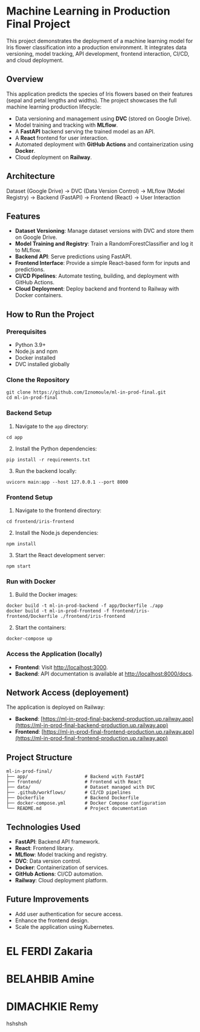 # Machine Learning in Production Final Project

This project demonstrates the deployment of a machine learning model for Iris flower classification into a production environment. It integrates data versioning, model tracking, API development, frontend interaction, CI/CD, and cloud deployment.

## Overview
This application predicts the species of Iris flowers based on their features (sepal and petal lengths and widths). The project showcases the full machine learning production lifecycle:
- Data versioning and management using **DVC** (stored on Google Drive).
- Model training and tracking with **MLflow**.
- A **FastAPI** backend serving the trained model as an API.
- A **React** frontend for user interaction.
- Automated deployment with **GitHub Actions** and containerization using **Docker**.
- Cloud deployment on **Railway**.

## Architecture
Dataset (Google Drive) → DVC (Data Version Control) → MLflow (Model Registry) → Backend (FastAPI) → Frontend (React) → User Interaction

## Features
- **Dataset Versioning**: Manage dataset versions with DVC and store them on Google Drive.
- **Model Training and Registry**: Train a RandomForestClassifier and log it to MLflow.
- **Backend API**: Serve predictions using FastAPI.
- **Frontend Interface**: Provide a simple React-based form for inputs and predictions.
- **CI/CD Pipelines**: Automate testing, building, and deployment with GitHub Actions.
- **Cloud Deployment**: Deploy backend and frontend to Railway with Docker containers.

## How to Run the Project

### Prerequisites
- Python 3.9+ 
- Node.js and npm
- Docker installed
- DVC installed globally

### Clone the Repository
```
git clone https://github.com/Iznomoule/ml-in-prod-final.git
cd ml-in-prod-final
```

### Backend Setup
1. Navigate to the `app` directory:
```
cd app
```
2. Install the Python dependencies:
```
pip install -r requirements.txt
```
3. Run the backend locally:
```
uvicorn main:app --host 127.0.0.1 --port 8000
```

### Frontend Setup
1. Navigate to the frontend directory:
```
cd frontend/iris-frontend
```
2. Install the Node.js dependencies:
```
npm install
```
3. Start the React development server:
```
npm start
```

### Run with Docker
1. Build the Docker images:
```
docker build -t ml-in-prod-backend -f app/Dockerfile ./app
docker build -t ml-in-prod-frontend -f frontend/iris-frontend/Dockerfile ./frontend/iris-frontend
```
2. Start the containers:
```
docker-compose up
```

### Access the Application (locally)
- **Frontend**: Visit [http://localhost:3000](http://localhost:3000).
- **Backend**: API documentation is available at [http://localhost:8000/docs](http://localhost:8000/docs).

## Network Access (deployement)
The application is deployed on Railway:
- **Backend**: [https://ml-in-prod-final-backend-production.up.railway.app](https://ml-in-prod-final-backend-production.up.railway.app)
- **Frontend**: [https://ml-in-prod-final-frontend-production.up.railway.app](https://ml-in-prod-final-frontend-production.up.railway.app)

## Project Structure
```
ml-in-prod-final/
├── app/                     # Backend with FastAPI
├── frontend/                # Frontend with React
├── data/                    # Dataset managed with DVC
├── .github/workflows/       # CI/CD pipelines
├── Dockerfile               # Backend Dockerfile
├── docker-compose.yml       # Docker Compose configuration
└── README.md                # Project documentation
```

## Technologies Used
- **FastAPI**: Backend API framework.
- **React**: Frontend library.
- **MLflow**: Model tracking and registry.
- **DVC**: Data version control.
- **Docker**: Containerization of services.
- **GitHub Actions**: CI/CD automation.
- **Railway**: Cloud deployment platform.

## Future Improvements
- Add user authentication for secure access.
- Enhance the frontend design.
- Scale the application using Kubernetes.

# EL FERDI Zakaria
# BELAHBIB Amine
# DIMACHKIE Remy
hshshsh
